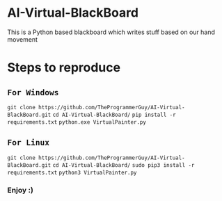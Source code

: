 # AI-Virtual-BlackBoard
 This is a Python based blackboard which writes stuff based on our hand movement


# Steps to reproduce


## `For Windows`
`git clone https://github.com/TheProgrammerGuy/AI-Virtual-BlackBoard.git`
`cd AI-Virtual-BlackBoard/`
`pip install -r requirements.txt`
`python.exe VirtualPainter.py`


## `For Linux`
`git clone https://github.com/TheProgrammerGuy/AI-Virtual-BlackBoard.git`
`cd AI-Virtual-BlackBoard/`
`sudo pip3 install -r requirements.txt`
`python3 VirtualPainter.py`
 
 
### Enjoy :)
